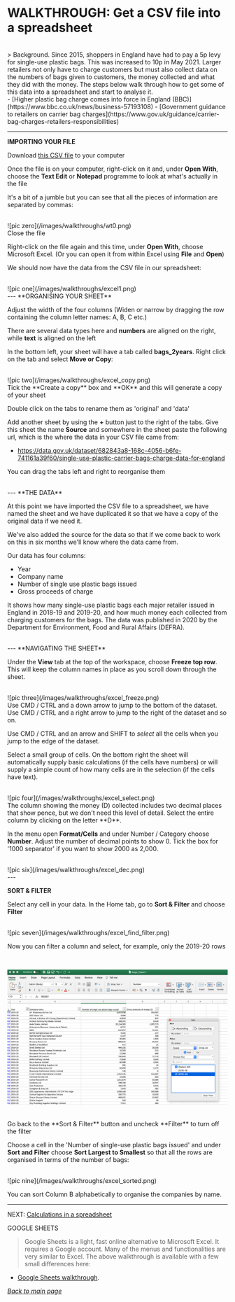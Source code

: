 # WALKTHROUGH: Get a CSV file into a spreadsheet

<br />
> Background. Since 2015, shoppers in England have had to pay a 5p levy for single-use plastic bags. This was increased to 10p in May 2021.
Larger retailers not only have to charge customers but must also collect data on the numbers of bags given to customers, the money collected and what they did with the money. The steps below walk through how to get some of this data into a spreadsheet and start to analyse it.

<br />
- [Higher plastic bag charge comes into force in England (BBC)](https://www.bbc.co.uk/news/business-57193108)
- [Government guidance to retailers on carrier bag charges](https://www.gov.uk/guidance/carrier-bag-charges-retailers-responsibilities)

---
**IMPORTING YOUR FILE**

Download [this CSV file](csvs/bags_2years.csv) to your computer

Once the file is on your computer, right-click on it and, under **Open With**, choose the **Text Edit** or **Notepad** programme to look at what's actually in the file

It's a bit of a jumble but you can see that all the pieces of information are separated by commas:

<br />
![pic zero](/images/walkthroughs/wt0.png)

<br />
Close the file

Right-click on the file again and this time, under **Open With**, choose Microsoft Excel. (Or you can open it from within Excel using **File** and **Open**)

We should now have the data from the CSV file in our spreadsheet:

<br />
![pic one](/images/walkthroughs/excel1.png)

<br />
---
**ORGANISING YOUR SHEET**

Adjust the width of the four columns (Widen or narrow by dragging the row containing the column letter names: A, B, C etc.)

There are several data types here and **numbers** are aligned on the right, while **text** is aligned on the left

In the bottom left, your sheet will have a tab called **bags_2years**. Right click on the tab and select **Move or Copy**:

<br />
![pic two](/images/walkthroughs/excel_copy.png)

<br />
Tick the **Create a copy** box and **OK** and this will generate a copy of your sheet

Double click on the tabs to rename them as 'original' and 'data'

Add another sheet by using the **+** button just to the right of the tabs. Give this sheet the name **Source** and somewhere in the sheet paste the following url, which is the where the data in your CSV file came from:

- https://data.gov.uk/dataset/682843a8-168c-4056-b6fe-741161a39f60/single-use-plastic-carrier-bags-charge-data-for-england

You can drag the tabs left and right to reorganise them

<br />
---
**THE DATA**

At this point we have imported the CSV file to a spreadsheet, we have named the sheet and we have duplicated it so that we have a copy of the original data if we need it.

We've also added the source for the data so that if we come back to work on this in six months we'll know where the data came from.

Our data has four columns:

- Year
- Company name
- Number of single use plastic bags issued
- Gross proceeds of charge

It shows how many single-use plastic bags each major retailer issued in England in 2018-19 and 2019-20, and how much money each collected from charging customers for the bags. The data was published in 2020 by the Department for Environment, Food and Rural Affairs (DEFRA).

<br />
---
**NAVIGATING THE SHEET**

Under the **View** tab at the top of the workspace, choose **Freeze top row**. This will keep the column names in place as you scroll down through the sheet.

<br />
![pic three](/images/walkthroughs/excel_freeze.png)

<br />
Use CMD / CTRL and a down arrow to jump to the bottom of the dataset. Use CMD / CTRL and a right arrow to jump to the right of the dataset and so on.

Use CMD / CTRL and an arrow and SHIFT to *select* all the cells when you jump to the edge of the dataset.

Select a small group of cells. On the bottom right the sheet will automatically supply basic calculations (if the cells have numbers) or will supply a simple count of how many cells are in the selection (if the cells have text).

<br />
![pic four](/images/walkthroughs/excel_select.png)

<br />
The column showing the money (D) collected includes two decimal places that show pence, but we don't need this level of detail. Select the entire column by clicking on the letter **D**.

In the menu open **Format/Cells** and under Number / Category choose **Number**. Adjust the number of decimal points to show 0. Tick the box for '1000 separator' if you want to show 2000 as 2,000.

<br />
![pic six](/images/walkthroughs/excel_dec.png)

<br />
---

**SORT & FILTER**

Select any cell in your data. In the Home tab, go to **Sort & Filter** and choose **Filter**

<br />
![pic seven](/images/walkthroughs/excel_find_filter.png)

<br />

Now you can filter a column and select, for example, only the 2019-20 rows

<br />

![pic filter](/images/walkthroughs/excel_filter.png)

<br />
Go back to the **Sort & Filter** button and uncheck **Filter** to turn off the filter

Choose a cell in the 'Number of single-use plastic bags issued' and under **Sort and Filter** choose **Sort Largest to Smallest** so that all the rows are organised in terms of the number of bags:

<br />
![pic nine](/images/walkthroughs/excel_sorted.png)

<br />

You can sort Column B alphabetically to organise the companies by name.

---

NEXT: [Calculations in a spreadsheet](https://aodhanlutetiae.github.io/dj/sheets2)

GOOGLE SHEETS
> Google Sheets is a light, fast online alternative to Microsoft Excel. It requires a Google account. Many of the menus and functionalities are very similar to Excel. The above walkthrough is available with a few small differences here:

- [Google Sheets walkthrough](https://aodhanlutetiae.github.io/dj/sheets).

*[Back to main page](https://aodhanlutetiae.github.io/dj/)*
